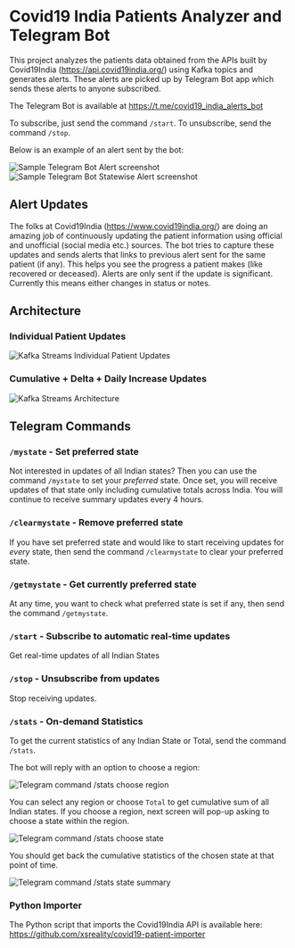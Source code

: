 # Covid19 India Patients Analyzer and Telegram Bot

This project analyzes the patients data obtained from the APIs built by Covid19India (https://api.covid19india.org/)
using Kafka topics and generates alerts. These alerts are picked up by Telegram Bot app which sends 
these alerts to anyone subscribed.

The Telegram Bot is available at https://t.me/covid19_india_alerts_bot

To subscribe, just send the command `/start`. To unsubscribe, send the command `/stop`.

Below is an example of an alert sent by the bot:

![Sample Telegram Bot Alert screenshot](https://i.ibb.co/V3hQLwV/Screenshot-20200402-000351.jpg "Sample Telegram alert")
![Sample Telegram Bot Statewise Alert screenshot](https://i.ibb.co/RyGHc1t/Screenshot-20200410-115109.jpg "Statewise alert")

## Alert Updates

The folks at Covid19India (https://www.covid19india.org/) are doing an amazing job of continuously
updating the patient information using official and unofficial (social media etc.) sources. The bot
tries to capture these updates and sends alerts that links to previous alert sent for the same patient (if any).
This helps you see the progress a patient makes (like recovered or deceased). Alerts are only sent
if the update is significant. Currently this means either changes in status or notes.

## Architecture

### Individual Patient Updates

![Kafka Streams Individual Patient Updates](https://i.ibb.co/MPZJjB3/Covid19-India-Alerts-3.png "Kafka Streams Individual Patient Updates")

### Cumulative + Delta + Daily Increase Updates

![Kafka Streams Architecture](https://i.ibb.co/r2zJFL2/Covid19-India-Alerts-2.png "Covid19 Kafka Streams Architecture")

## Telegram Commands

### `/mystate` - Set preferred state

Not interested in updates of all Indian states? Then you can use the command `/mystate` to set your
_preferred_ state. Once set, you will receive updates of that state only including cumulative totals
across India. You will continue to receive summary updates every 4 hours.

### `/clearmystate` - Remove preferred state

If you have set preferred state and would like to start receiving updates for _every_ state, then
send the command `/clearmystate` to clear your preferred state.

### `/getmystate` - Get currently preferred state

At any time, you want to check what preferred state is set if any, then send the command `/getmystate`.

### `/start` - Subscribe to automatic real-time updates

Get real-time updates of all Indian States

### `/stop` - Unsubscribe from updates

Stop receiving updates.

### `/stats` - On-demand Statistics

To get the current statistics of any Indian State or Total, send the command `/stats`.

The bot will reply with an option to choose a region:

![Telegram command /stats choose region](https://i.ibb.co/MPv3jk5/Screenshot-20200413-184036.jpg "Telegram command /stats choose region")

You can select any region or choose `Total` to get cumulative sum of all Indian states. If you choose
a region, next screen will pop-up asking to choose a state within the region.

![Telegram command /stats choose state](https://i.ibb.co/gPX3tjw/Screenshot-20200413-184138.jpg "Telegram command /stats choose state")

You should get back the cumulative statistics of the chosen state at that point of time.

![Telegram command /stats state summary](https://i.ibb.co/Y2m1Rhk/Screenshot-20200413-184246.jpg "Telegram command /stats state summary")

### Python Importer

The Python script that imports the Covid19India API is available here: https://github.com/xsreality/covid19-patient-importer 
